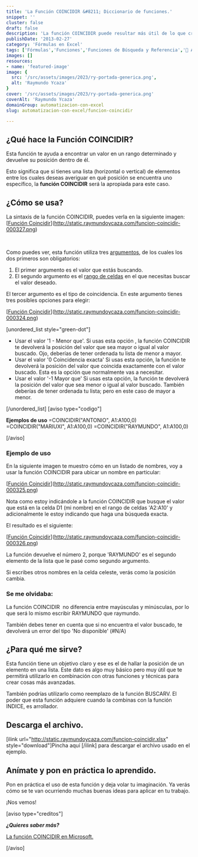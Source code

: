 ```yaml
---
title: 'La Función COINCIDIR &#8211; Diccionario de funciones.'
snippet: ''
cluster: false
draft: false 
description: 'La función COINCIDIR puede resultar más útil de lo que crees. Tómate un par de minutos para aprender a utilizarla.'
publishDate: '2013-02-27'
category: 'Fórmulas en Excel'
tags: ['Fórmulas','Funciones','Funciones de Búsqueda y Referencia','🤖 Automatización con Excel']
images: []
resources: 
- name: 'featured-image'
image: {
  src: '/src/assets/images/2023/ry-portada-generica.png',
  alt: 'Raymundo Ycaza'
}
cover: '/src/assets/images/2023/ry-portada-generica.png'
coverAlt: 'Raymundo Ycaza'
domainGroup: automatizacion-con-excel
slug: automatizacion-con-excel/funcion-coincidir

---
```


## ¿Qué hace la Función COINCIDIR?

Esta función te ayuda a encontrar un valor en un rango determinado y devuelve su posición dentro de él.

Esto significa que si tienes una lista (horizontal o vertical) de elementos entre los cuales deseas averiguar en qué posición se encuentra uno específico, la **función COINCIDIR** será la apropiada para este caso.

## ¿Cómo se usa?

La sintaxis de la función COINCIDIR, puedes verla en la siguiente imagen: [[Función Coincidir](/src/assets/images/2023/funcion-coincidir-000327-600x177.png)](http://static.raymundoycaza.com/funcion-coincidir-000327.png)

 

Como puedes ver, esta función utiliza tres [argumentos](http://raymundoycaza.com/que-son-los-argumentos-en-excel/), de los cuales los dos primeros son obligatorios:

1. El primer argumento es el valor que estás buscando.
2. El segundo argumento es el [rango de celdas](http://raymundoycaza.com/que-es-un-rango-en-excel/) en el que necesitas buscar el valor deseado.

El tercer argumento es el tipo de coincidencia. En este argumento tienes tres posibles opciones para elegir:

[[Función Coincidir](/src/assets/images/2023/funcion-coincidir-000324.png)](http://static.raymundoycaza.com/funcion-coincidir-000324.png)

\[unordered\_list style="green-dot"\]

- Usar el valor '1 - Menor que'. Si usas esta opción , la función COINCIDIR te devolverá la posición del valor que sea mayor o igual al valor buscado. Ojo, deberías de tener ordenada tu lista de menor a mayor.
- Usar el valor '0 Coincidencia exacta' Si usas esta opción, la función te devolverá la posición del valor que coincida exactamente con el valor buscado. Esta es la opción que normalmente vas a necesitar.
- Usar el valor '-1 Mayor que' Si usas esta opción, la función te devolverá la posición del valor que sea menor o igual al valor buscado. También deberías de tener ordenada tu lista; pero en este caso de mayor a menor.

\[/unordered\_list\] \[aviso type="codigo"\]

**Ejemplos de uso** =COINCIDIR("ANTONIO", A1:A100,0) =COINCIDIR("MARIUXI", A1:A100,0) =COINCIDIR("RAYMUNDO", A1:A100,0)

\[/aviso\]

### Ejemplo de uso

En la siguiente imagen te muestro cómo en un listado de nombres, voy a usar la función COINCIDIR para ubicar un nombre en particular:

[[Función Coincidir](/src/assets/images/2023/funcion-coincidir-000325-600x136.png)](http://static.raymundoycaza.com/funcion-coincidir-000325.png)

Nota como estoy indicándole a la función COINCIDIR que busque el valor que está en la celda D1 (mi nombre) en el rango de celdas 'A2:A10' y adicionalmente le estoy indicando que haga una búsqueda exacta.

El resultado es el siguiente:

[[Función Coincidir](/src/assets/images/2023/funcion-coincidir-000326-600x136.png)](http://static.raymundoycaza.com/funcion-coincidir-000326.png)

La función devuelve el número 2, porque 'RAYMUNDO' es el segundo elemento de la lista que le pasé como segundo argumento.

Si escribes otros nombres en la celda celeste, verás como la posición cambia.

### Se me olvidaba:

La función COINCIDIR  no diferencia entre mayúsculas y minúsculas, por lo que será lo mismo escribir RAYMUNDO que raymundo.

También debes tener en cuenta que si no encuentra el valor buscado, te devolverá un error del tipo 'No disponible' (#N/A)

## ¿Para qué me sirve?

Esta función tiene un objetivo claro y ese es el de hallar la posición de un elemento en una lista. Este dato es algo muy básico pero muy útil que te permitirá utilizarlo en combinación con otras funciones y técnicas para crear cosas más avanzadas.

También podrías utilizarlo como reemplazo de la función BUSCARV. El poder que esta función adquiere cuando la combinas con la función INDICE, es arrollador.

## Descarga el archivo.

\[ilink url="http://static.raymundoycaza.com/funcion-coincidir.xlsx" style="download"\]Pincha aquí \[/ilink\] para descargar el archivo usado en el ejemplo.

## Anímate y pon en práctica lo aprendido.

Pon en práctica el uso de esta función y deja volar tu imaginación. Ya verás cómo se te van ocurriendo muchas buenas ideas para aplicar en tu trabajo.

¡Nos vemos!

\[aviso type="creditos"\]

_**¿Quieres saber más?**_

[La función COINCIDIR en Microsoft.](http://office.microsoft.com/es-es/excel-help/funcion-coincidir-HP010062414.aspx)

\[/aviso\]
